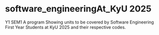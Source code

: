 # software_engineeringAt_KyU 2025
Y1 SEM1
 A program Showing units to be covered by Software Engineering First Year Students at KyU 2025 and their respective codes.
